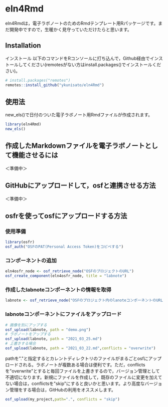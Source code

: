 
# eln4Rmd

<!-- badges: start -->
<!-- badges: end -->

eln4Rmdは，電子ラボノートのためのRmdテンプレート用Rパッケージです。まだ開発中ですので，生暖かく見守っていただけたらと思います。

## Installation
インストール
以下のコマンドをRコンソールに打ち込んで，Github経由でインストールしてください(remotesがない方はinstall.packages()でインストールください)。

``` r
# install.packages("remotes")
remotes::install_github("ykunisato/eln4Rmd")
```

## 使用法

new_els()で日付のついた電子ラボノート用Rmdファイルが作成されます。

``` r
library(eln4Rmd)
new_els()
```

## 作成したMarkdownファイルを電子ラボノートとして機能させるには

＜準備中＞

## GitHubにアップロードして，osfと連携させる方法


＜準備中＞


## osfrを使ってosfにアップロードする方法
### 使用準備

``` r
library(osfr)
osf_auth("OSFのPAT(Personal Access Token)をコピペする")
```

### コンポーネントの追加

``` r
eln4osfr_node <- osf_retrieve_node("OSFのプロジェクトのURL")
osf_create_component(eln4osfr_node, title = "labnote")
```

### 作成したlabnoteコンポーネントの情報を取得

``` r
labnote <- osf_retrieve_node("OSFのプロジェクト内のlanoteコンポーネントのURL")
```

### labnoteコンポーネントにファイルをアップロード

``` r
# 画像を別にアップする
osf_upload(labnote, path = "demo.png")
# ラボノートをアップする
osf_upload(labnote, path = "2021_03_25.md")
# 上書きする場合
osf_upload(labnote, path = "2021_03_22.md",conflicts = "overwrite")
```
pathを"."と指定するとカレントディレクトリのファイルがまるごとosfにアップロードされる。ラボノートが複数ある場合は便利です。ただ，conflictsを"overwrite"とすると毎回ファイルを上書きするので，バージョン管理として不適切になります。新規にファイルを作成して，既存のファイルに変更を加えてない場合は，conflictsを"skip"にすると良いかと思います。より高度なバージョン管理をする場合は，GitHubの利用をオススメします。

``` r
osf_upload(my_project,path=".", conflicts = "skip")
```
